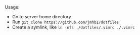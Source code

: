 Usage:
- Go to server home directory
- Run `git clone https://github.com/jmhb1/dotfiles` 
- Create a symlink, like  `ln -nfs ./dotfiles/.vimrc ./.vimrc`


